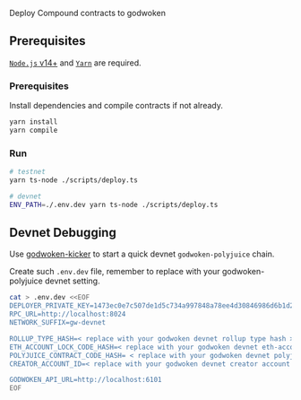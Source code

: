 Deploy Compound contracts to godwoken

## Prerequisites

[`Node.js` v14+](https://nodejs.org) and [`Yarn`](https://yarnpkg.com/) are required.

### Prerequisites

Install dependencies and compile contracts if not already.

```sh
yarn install
yarn compile
```

### Run

```sh
# testnet
yarn ts-node ./scripts/deploy.ts

# devnet
ENV_PATH=./.env.dev yarn ts-node ./scripts/deploy.ts
```

## Devnet Debugging

Use [godwoken-kicker](https://github.com/RetricSu/godwoken-kicker) to start a quick devnet `godwoken-polyjuice` chain.

Create such `.env.dev` file, remember to replace with your godwoken-polyjuice devnet setting.

```sh
cat > .env.dev <<EOF
DEPLOYER_PRIVATE_KEY=1473ec0e7c507de1d5c734a997848a78ee4d30846986d6b1d22002a57ece74ba
RPC_URL=http://localhost:8024
NETWORK_SUFFIX=gw-devnet

ROLLUP_TYPE_HASH=< replace with your godwoken devnet rollup type hash >
ETH_ACCOUNT_LOCK_CODE_HASH=< replace with your godwoken devnet eth-account-lock code hash >
POLYJUICE_CONTRACT_CODE_HASH= < replace with your godwoken devnet polyjuice-contract code hash >
CREATOR_ACCOUNT_ID=< replace with your godwoken devnet creator account id >

GODWOKEN_API_URL=http://localhost:6101
EOF
```
